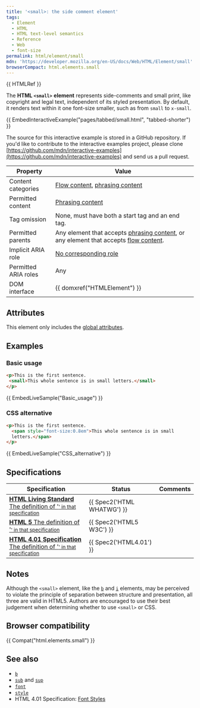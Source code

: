 ```yaml
---
title: '<small>: the side comment element'
tags:
  - Element
  - HTML
  - HTML text-level semantics
  - Reference
  - Web
  - font-size
permalink: html/element/small
mdn: 'https://developer.mozilla.org/en-US/docs/Web/HTML/Element/small'
browserCompact: html.elements.small
---
```

{{ HTMLRef }}

The **HTML `<small>`** **element** represents side-comments and small print, like copyright and legal text, independent of its styled presentation. By default, it renders text within it one font-size smaller, such as from `small` to `x-small`.

{{ EmbedInteractiveExample("pages/tabbed/small.html", "tabbed-shorter") }}

The source for this interactive example is stored in a GitHub repository. If you'd like to contribute to the interactive examples project, please clone [https://github.com/mdn/interactive-examples](https://github.com/mdn/interactive-examples) and send us a pull request.

| Property | Value |
| --- | --- |
| Content categories | [Flow content](/html/content_categories#flow_content), [phrasing content](/html/content_categories#phrasing_content) |
| Permitted content | [Phrasing content](/html/content_categories#phrasing_content) |
| Tag omission | None, must have both a start tag and an end tag. |
| Permitted parents | Any element that accepts [phrasing content](/html/content_categories#phrasing_content), or any element that accepts [flow content](/html/content_categories#flow_content). |
| Implicit ARIA role | [No corresponding role](https://www.w3.org/TR/html-aria/#dfn-no-corresponding-role) |
| Permitted ARIA roles | Any |
| DOM interface | {{ domxref("HTMLElement") }} |

## Attributes

This element only includes the [global attributes](/html/global_attributes).

## Examples

### Basic usage

```html
<p>This is the first sentence.
 <small>This whole sentence is in small letters.</small>
</p>

```

{{ EmbedLiveSample("Basic_usage") }}

### CSS alternative

```html
<p>This is the first sentence.
  <span style="font-size:0.8em">This whole sentence is in small
  letters.</span>
</p>

```

{{ EmbedLiveSample("CSS_alternative") }}

## Specifications

| Specification | Status | Comments |
| --- | --- | --- |
| [**HTML Living Standard** The definition of '<small>' in that specification](https://html.spec.whatwg.org/multipage/semantics.html#the-small-element) | {{ Spec2('HTML WHATWG') }} |  |
| [**HTML 5** The definition of '<small>' in that specification](https://www.w3.org/TR/html52/textlevel-semantics.html#the-small-element) | {{ Spec2('HTML5 W3C') }} |  |
| [**HTML 4.01 Specification** The definition of '<small>' in that specification](https://www.w3.org/TR/html401/present/graphics.html#edef-SMALL) | {{ Spec2('HTML4.01') }} |  |

## Notes

Although the `<small>` element, like the [`b`](/html/element/b/) and [`i`](/html/element/i/) elements, may be perceived to violate the principle of separation between structure and presentation, all three are valid in HTML5. Authors are encouraged to use their best judgement when determining whether to use `<small>` or CSS.

## Browser compatibility

{{ Compat("html.elements.small") }}

## See also

-   [`b`](/html/element/b/)
-   [`sub`](/html/element/sub/) and [`sup`](/html/element/sup/)
-   [`font`](/html/element/font/)
-   [`style`](/html/element/style/)
-   HTML 4.01 Specification: [Font Styles](https://www.w3.org/TR/html4/present/graphics.html#h-15.2)